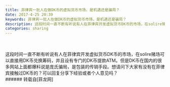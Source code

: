 ```yaml
---
title: 菲律宾一批人在做DK币的虚拟货币市场，是机遇还是骗局？
date: 2017-4-25 20:39
keywords: 菲律宾一批人在做DK币的虚拟货币市场，是机遇还是骗局？
description: 这段时间一直不断有听说有人在菲律宾开发虚拟货币DK币的市场，在solire赌场可以直接用DK币兑换筹码，并且设有专门的DK币提款ATM。但是DK币在国内的很多网站上面都爆料说是庞氏骗局，是包装的传销手段。想请问下大家有没有在菲律宾接触过DK币的？可以回复分享下经验或者个人意见吗？
categories: sharing
---
```

<td class="t_f" id="postmessage_727615">

<br/>
<br/>
这段时间一直不断有听说有人在菲律宾开发虚拟货币DK币的市场，在solire赌场可以直接用DK币兑换筹码，并且设有专门的DK币提款ATM。但是DK币在国内的很多网站上面都爆料说是庞氏骗局，是包装的传销手段。想请问下大家有没有在菲律宾接触过DK币的？可以回复分享下经验或者个人意见吗？<br/>
</td>
###### 转载自[菲龙网]